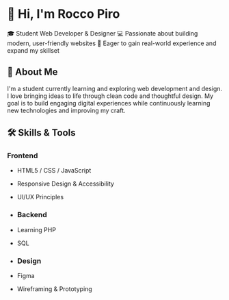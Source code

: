 # 👋 Hi, I'm Rocco Piro

🎓 Student Web Developer & Designer
💻 Passionate about building modern, user-friendly websites
🚀 Eager to gain real-world experience and expand my skillset

## 🌟 About Me

I'm a student currently learning and exploring web development and design.
I love bringing ideas to life through clean code and thoughtful design. My goal is to build engaging digital experiences while continuously learning new technologies and improving my craft.

## 🛠️ Skills & Tools

### **Frontend**
- HTML5 / CSS / JavaScript 
- Responsive Design & Accessibility
- UI/UX Principles

- ### **Backend**
- Learning PHP
- SQL

- ### **Design**
- Figma
- Wireframing & Prototyping

<!--
**Rpiro1/rpiro1** is a ✨ _special_ ✨ repository because its `README.md` (this file) appears on your GitHub profile.

Here are some ideas to get you started:

- 🔭 I’m currently working on ...
- 🌱 I’m currently learning ...
- 👯 I’m looking to collaborate on ...
- 🤔 I’m looking for help with ...
- 💬 Ask me about ...
- 📫 How to reach me: ...
- 😄 Pronouns: ...
- ⚡ Fun fact: ...
-->
